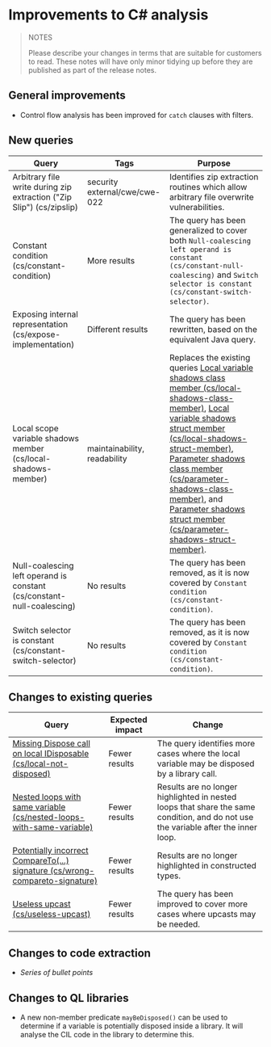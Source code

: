 # Improvements to C# analysis

> NOTES
>
> Please describe your changes in terms that are suitable for
> customers to read. These notes will have only minor tidying up
> before they are published as part of the release notes.

## General improvements

* Control flow analysis has been improved for `catch` clauses with filters.

## New queries

| **Query**                   | **Tags**  | **Purpose**                                                        |
|-----------------------------|-----------|--------------------------------------------------------------------|
| Arbitrary file write during zip extraction ("Zip Slip") (cs/zipslip) | security external/cwe/cwe-022  | Identifies zip extraction routines which allow arbitrary file overwrite vulnerabilities.
| Constant condition (cs/constant-condition) | More results | The query has been generalized to cover both `Null-coalescing left operand is constant (cs/constant-null-coalescing)` and `Switch selector is constant (cs/constant-switch-selector)`. |
| Exposing internal representation (cs/expose-implementation) | Different results | The query has been rewritten, based on the equivalent Java query. |
| Local scope variable shadows member (cs/local-shadows-member) | maintainability, readability | Replaces the existing queries [Local variable shadows class member (cs/local-shadows-class-member)](https://help.semmle.com/wiki/display/CSHARP/Local+variable+shadows+class+member), [Local variable shadows struct member (cs/local-shadows-struct-member)](https://help.semmle.com/wiki/display/CSHARP/Local+variable+shadows+struct+member), [Parameter shadows class member (cs/parameter-shadows-class-member)](https://help.semmle.com/wiki/display/CSHARP/Parameter+shadows+class+member), and [Parameter shadows struct member (cs/parameter-shadows-struct-member)](https://help.semmle.com/wiki/display/CSHARP/Parameter+shadows+struct+member). |
| Null-coalescing left operand is constant (cs/constant-null-coalescing) | No results | The query has been removed, as it is now covered by `Constant condition (cs/constant-condition)`. |
| Switch selector is constant (cs/constant-switch-selector) | No results | The query has been removed, as it is now covered by `Constant condition (cs/constant-condition)`. |

## Changes to existing queries

| **Query**                  | **Expected impact**    | **Change**                                                       |
|----------------------------|------------------------|------------------------------------------------------------------|
| [Missing Dispose call on local IDisposable (cs/local-not-disposed)](https://help.semmle.com/wiki/display/CSHARP/Missing+Dispose+call+on+local+IDisposable) | Fewer results | The query identifies more cases where the local variable may be disposed by a library call. |
| [Nested loops with same variable (cs/nested-loops-with-same-variable)](https://help.semmle.com/wiki/display/CSHARP/Nested+loops+with+same+variable) | Fewer results | Results are no longer highlighted in nested loops that share the same condition, and do not use the variable after the inner loop. |
| [Potentially incorrect CompareTo(...) signature (cs/wrong-compareto-signature)](https://help.semmle.com/wiki/display/CSHARP/Potentially+incorrect+CompareTo%28...%29+signature) | Fewer results | Results are no longer highlighted in constructed types. |
| [Useless upcast (cs/useless-upcast)](https://help.semmle.com/wiki/display/CSHARP/Useless+upcast) | Fewer results | The query has been improved to cover more cases where upcasts may be needed. |

## Changes to code extraction

* *Series of bullet points*

## Changes to QL libraries

* A new non-member predicate `mayBeDisposed()` can be used to determine if a variable is potentially disposed inside a library. It will analyse the CIL code in the library to determine this.

